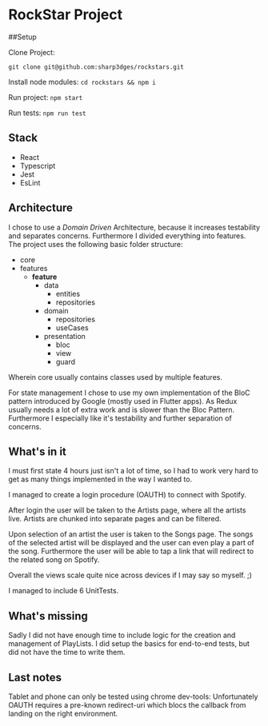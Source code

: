 # RockStar Project

##Setup

Clone Project:

`git clone git@github.com:sharp3dges/rockstars.git`

Install node modules:
`cd rockstars && npm i`

Run project:
`npm start`

Run tests:
`npm run test`

## Stack
- React
- Typescript
- Jest
- EsLint

## Architecture
I chose to use a *Domain Driven* Architecture, because it increases testability and separates concerns. Furthermore I divided everything into features.
The project uses the following basic folder structure:

- core
- features
  - **feature**
    - data
      - entities
      - repositories
    - domain
      - repositories
      - useCases
    - presentation
      - bloc
      - view
      - guard
    
Wherein core usually contains classes used by multiple features.

For state management I chose to use my own implementation of the BloC pattern introduced by Google (mostly used in Flutter apps).
As Redux usually needs a lot of extra work and is slower than the Bloc Pattern.
Furthermore I especially like it's testability and further separation of concerns.

## What's in it
I must first state 4 hours just isn't a lot of time, so I had to work very hard to get as many things implemented in the way I wanted to.

I managed to create a login procedure (OAUTH) to connect with Spotify.

After login the user will be taken to the Artists page, where all the artists live.
Artists are chunked into separate pages and can be filtered.

Upon selection of an artist the user is taken to the Songs page. The songs of the selected artist will be displayed and the user can even play a part of the song.
Furthermore the user will be able to tap a link that will redirect to the related song on Spotify.

Overall the views scale quite nice across devices if I may say so myself. ;)

I managed to include 6 UnitTests.

## What's missing
Sadly I did not have enough time to include logic for the creation and management of PlayLists.
I did setup the basics for end-to-end tests, but did not have the time to write them.

## Last notes
Tablet and phone can only be tested using chrome dev-tools: Unfortunately OAUTH requires a pre-known redirect-uri which blocs the callback from landing on the right environment.
